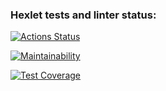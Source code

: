 ### Hexlet tests and linter status:
[![Actions Status](https://github.com/NONVME/python-project-lvl4/workflows/hexlet-check/badge.svg)](https://github.com/NONVME/python-project-lvl4/actions)

[![Maintainability](https://api.codeclimate.com/v1/badges/26d93a62ad83d2e17bf0/maintainability)](https://codeclimate.com/github/NONVME/python-project-lvl4/maintainability)

[![Test Coverage](https://api.codeclimate.com/v1/badges/26d93a62ad83d2e17bf0/test_coverage)](https://codeclimate.com/github/NONVME/python-project-lvl4/test_coverage)
